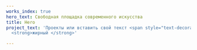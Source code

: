 ```yaml
---
works_index: true
hero_text: Свободная площадка современного искусства
title: Hero
project_text: 'Проекты или вставить свой текст <span style="text-decoration: underline;">подчеркиваю</span>
  <strong>жирный </strong>'

---
```

<transition name="router-anim" enter-active-class="animate__animated animate__fadeIn" leave-active-class="animate__animated animate__fadeIn">
<Hero :text="$page.frontmatter.hero_text" />
</transition>

<transition name="router-anim" enter-active-class="animate__animated animate__fadeIn" leave-active-class="animate__animated animate__fadeIn">
<ClientOnly>
  <WorksList />
</ClientOnly>
</transition>

<Hero :text="$page.frontmatter.project_text" />

<ProjectList />
